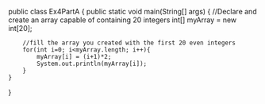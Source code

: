 public class Ex4PartA {
	public static void main(String[] args) {
		//Declare and create an array capable of containing 20 integers
		int[] myArray = new int[20];
		
		//fill the array you created with the first 20 even integers
		for(int i=0; i<myArray.length; i++){
			myArray[i] = (i+1)*2;
			System.out.println(myArray[i]);
		}
	}
}
